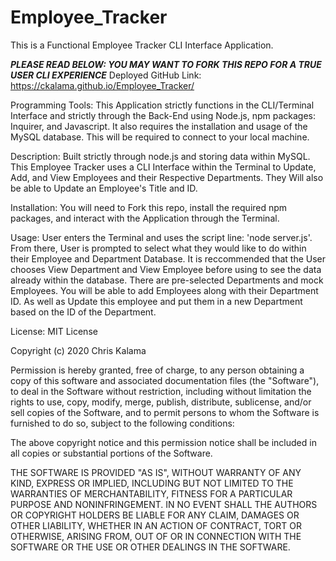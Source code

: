 # Employee_Tracker

This is a Functional Employee Tracker CLI Interface Application. 

***PLEASE READ BELOW: YOU MAY WANT TO FORK THIS REPO FOR A TRUE USER CLI EXPERIENCE***
Deployed GitHub Link: https://ckalama.github.io/Employee_Tracker/

Programming Tools: This Application strictly functions in the CLI/Terminal Interface and strictly through the Back-End using Node.js, npm packages: Inquirer, and Javascript. It also requires the installation and usage of the MySQL database. This will be required to connect to your local machine.

Description: Built strictly through node.js and storing data within MySQL. This Employee Tracker uses a CLI Interface within the Terminal to Update, Add, and View Employees and their Respective Departments. They Will also be able to Update an Employee's Title and ID.

Installation: You will need to Fork this repo, install the required npm packages, and interact with the Application through the Terminal. 

Usage: User enters the Terminal and uses the script line: 'node server.js'. From there, User is prompted to select what they would like to do within their Employee and Department Database. It is reccommended that the User chooses View Department and View Employee before using to see the data already within the database. There are pre-selected Departments and mock Employees. You will be able to add Employees along with their Department ID. As well as Update this employee and put them in a new Department based on the ID of the Department. 

License: MIT License

Copyright (c) 2020 Chris Kalama

Permission is hereby granted, free of charge, to any person obtaining a copy of this software and associated documentation files (the "Software"), to deal in the Software without restriction, including without limitation the rights to use, copy, modify, merge, publish, distribute, sublicense, and/or sell copies of the Software, and to permit persons to whom the Software is furnished to do so, subject to the following conditions:

The above copyright notice and this permission notice shall be included in all copies or substantial portions of the Software.

THE SOFTWARE IS PROVIDED "AS IS", WITHOUT WARRANTY OF ANY KIND, EXPRESS OR IMPLIED, INCLUDING BUT NOT LIMITED TO THE WARRANTIES OF MERCHANTABILITY, FITNESS FOR A PARTICULAR PURPOSE AND NONINFRINGEMENT. IN NO EVENT SHALL THE AUTHORS OR COPYRIGHT HOLDERS BE LIABLE FOR ANY CLAIM, DAMAGES OR OTHER LIABILITY, WHETHER IN AN ACTION OF CONTRACT, TORT OR OTHERWISE, ARISING FROM, OUT OF OR IN CONNECTION WITH THE SOFTWARE OR THE USE OR OTHER DEALINGS IN THE SOFTWARE.
